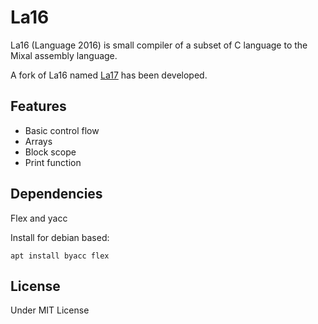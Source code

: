 
# La16 

La16 (Language 2016) is small compiler of a subset of C language to the Mixal assembly language.

A fork of La16 named [La17](https://github.com/tbozinis/la17) has been developed.

## Features

* Basic control flow
* Arrays
* Block scope
* Print function

## Dependencies

Flex and yacc

Install for debian based:
```
apt install byacc flex
```

## License

Under MIT License
